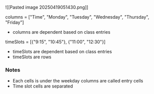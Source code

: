 
![[Pasted image 20250419051430.png]]

columns = \["Time", "Monday", "Tuesday", "Wednesday", "Thursday", "Friday"]
- columns are dependent based on class entries

timeSlots = \[{"9:15", "10:45"}, {"11:00", "12:30"}]
- timeSlots are dependent based on class entries
- timeSlots are rows

### Notes
- Each cells is under the weekday columns are called entry cells
- Time slot cells are separated